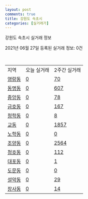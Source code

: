 ```yaml
---
layout: post
comments: true
title: 강원도 속초시
categories: [실거래가]
---
```


강원도 속초시 실거래 정보

2021년 06월 27일 등록된 실거래 정보: 0건

<script type="text/javascript">
  google.charts.load('current', {'packages':['corechart']});
  google.charts.setOnLoadCallback(drawChart);

  function drawChart() {
    var data = google.visualization.arrayToDataTable([['거래일', '매매', '전월세', '전매'], ['2020-06', 20, 23, 23], ['2020-07', 231, 189, 118], ['2020-08', 183, 134, 62], ['2020-09', 212, 168, 93], ['2020-10', 261, 162, 83], ['2020-11', 230, 109, 95], ['2020-12', 307, 123, 130], ['2021-01', 243, 126, 87], ['2021-02', 187, 165, 79], ['2021-03', 233, 156, 95], ['2021-04', 264, 173, 74], ['2021-05', 247, 110, 70], ['2021-06', 137, 69, 36]]);

    var options = {
      title: '최근 유형별 거래량 추이',
      legend: { position: 'bottom' }
    };

    var chart = new google.visualization.LineChart(document.getElementById('columnchart_material'));
    chart.draw(data, (options));
  }
</script>

<div id="columnchart_material" style="width: 450px; margin-left: -35px"></div>
<br>
<table class="sortable">
  <tr>
    <td>지역</td>
    <td>오늘 실거래</td>
    <td>2주간 실거래</td>
  </tr>

  
  <tr class="item">
    <td><a href="4221010100.html">영랑동</a></td>
    <td><a href="4221010100.html">0</a></td>
    <td><a href="4221010100.html">70</a></td>
  </tr>
    

  <tr class="item">
    <td><a href="4221010200.html">동명동</a></td>
    <td><a href="4221010200.html">0</a></td>
    <td><a href="4221010200.html">607</a></td>
  </tr>
    

  <tr class="item">
    <td><a href="4221010300.html">중앙동</a></td>
    <td><a href="4221010300.html">0</a></td>
    <td><a href="4221010300.html">78</a></td>
  </tr>
    

  <tr class="item">
    <td><a href="4221010400.html">금호동</a></td>
    <td><a href="4221010400.html">0</a></td>
    <td><a href="4221010400.html">167</a></td>
  </tr>
    

  <tr class="item">
    <td><a href="4221010500.html">청학동</a></td>
    <td><a href="4221010500.html">0</a></td>
    <td><a href="4221010500.html">8</a></td>
  </tr>
    

  <tr class="item">
    <td><a href="4221010600.html">교동</a></td>
    <td><a href="4221010600.html">0</a></td>
    <td><a href="4221010600.html">1857</a></td>
  </tr>
    

  <tr class="item">
    <td><a href="4221010700.html">노학동</a></td>
    <td><a href="4221010700.html">0</a></td>
    <td><a href="4221010700.html">0</a></td>
  </tr>
    

  <tr class="item">
    <td><a href="4221010800.html">조양동</a></td>
    <td><a href="4221010800.html">0</a></td>
    <td><a href="4221010800.html">2564</a></td>
  </tr>
    

  <tr class="item">
    <td><a href="4221010900.html">청호동</a></td>
    <td><a href="4221010900.html">0</a></td>
    <td><a href="4221010900.html">112</a></td>
  </tr>
    

  <tr class="item">
    <td><a href="4221011000.html">대포동</a></td>
    <td><a href="4221011000.html">0</a></td>
    <td><a href="4221011000.html">1</a></td>
  </tr>
    

  <tr class="item">
    <td><a href="4221011100.html">도문동</a></td>
    <td><a href="4221011100.html">0</a></td>
    <td><a href="4221011100.html">0</a></td>
  </tr>
    

  <tr class="item">
    <td><a href="4221011200.html">설악동</a></td>
    <td><a href="4221011200.html">0</a></td>
    <td><a href="4221011200.html">29</a></td>
  </tr>
    

  <tr class="item">
    <td><a href="4221011300.html">장사동</a></td>
    <td><a href="4221011300.html">0</a></td>
    <td><a href="4221011300.html">14</a></td>
  </tr>
    


</table>


    